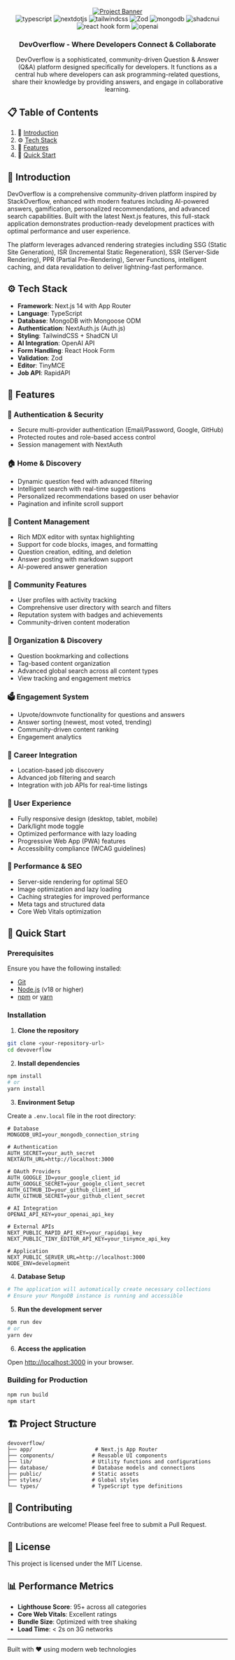 <div align="center">
  <br />
    <a href="https://github.com/samarth-kamble/DevOverflow-Platform.git"       target="_blank">
        <img src="" alt="Project Banner">
    </a>
  <br />
  <img src="https://img.shields.io/badge/-TypeScript-black?style=for-the-badge&logoColor=white&logo=typescript&color=3178C6" alt="typescript" />
  <img src="https://img.shields.io/badge/-Next_JS-black?style=for-the-badge&logoColor=white&logo=nextdotjs&color=000000" alt="nextdotjs" />
  <img src="https://img.shields.io/badge/-Tailwind_CSS-black?style=for-the-badge&logoColor=white&logo=tailwindcss&color=06B6D4" alt="tailwindcss" />
  <img src="https://img.shields.io/badge/zod-%233068b7.svg?style=for-the-badge&logo=zod&logoColor=white" alt="Zod" />
  <img src="https://img.shields.io/badge/-MongoDB-black?style=for-the-badge&logoColor=white&logo=mongodb&color=47A248" alt="mongodb" />
  <img src="https://img.shields.io/badge/-ShadCN_UI-black?style=for-the-badge&logoColor=white&logo=shadcnui&color=000000" alt="shadcnui" />
  <img src="https://img.shields.io/badge/React%20Hook%20Form-%23EC5990.svg?style=for-the-badge&logo=reacthookform&logoColor=white" alt="react hook form" />
  <img src="https://img.shields.io/badge/-Open_AI-black?style=for-the-badge&logoColor=white&logo=openai&color=412991" alt="openai" />

   <h3 align="center">DevOverflow - Where Developers Connect & Collaborate </h3>
   <div align='center'>
   DevOverflow is a sophisticated, community-driven Question & Answer (Q&A) platform designed specifically for developers. It functions as a central hub where developers can ask programming-related questions, share their knowledge by providing answers, and engage in collaborative learning.
   </div>

</div>

## 📋 Table of Contents

1. 🤖 [Introduction](#introduction)
2. ⚙️ [Tech Stack](#tech-stack)
3. 🔋 [Features](#features)
4. 🤸 [Quick Start](#quick-start)

## 🤖 Introduction

DevOverflow is a comprehensive community-driven platform inspired by StackOverflow, enhanced with modern features including AI-powered answers, gamification, personalized recommendations, and advanced search capabilities. Built with the latest Next.js features, this full-stack application demonstrates production-ready development practices with optimal performance and user experience.

The platform leverages advanced rendering strategies including SSG (Static Site Generation), ISR (Incremental Static Regeneration), SSR (Server-Side Rendering), PPR (Partial Pre-Rendering), Server Functions, intelligent caching, and data revalidation to deliver lightning-fast performance.

## ⚙️ Tech Stack

- **Framework**: Next.js 14 with App Router
- **Language**: TypeScript
- **Database**: MongoDB with Mongoose ODM
- **Authentication**: NextAuth.js (Auth.js)
- **Styling**: TailwindCSS + ShadCN UI
- **AI Integration**: OpenAI API
- **Form Handling**: React Hook Form
- **Validation**: Zod
- **Editor**: TinyMCE
- **Job API**: RapidAPI

## 🔋 Features

### 🔐 Authentication & Security

- Secure multi-provider authentication (Email/Password, Google, GitHub)
- Protected routes and role-based access control
- Session management with NextAuth

### 🏠 Home & Discovery

- Dynamic question feed with advanced filtering
- Intelligent search with real-time suggestions
- Personalized recommendations based on user behavior
- Pagination and infinite scroll support

### 📝 Content Management

- Rich MDX editor with syntax highlighting
- Support for code blocks, images, and formatting
- Question creation, editing, and deletion
- Answer posting with markdown support
- AI-powered answer generation

### 👥 Community Features

- User profiles with activity tracking
- Comprehensive user directory with search and filters
- Reputation system with badges and achievements
- Community-driven content moderation

### 🔖 Organization & Discovery

- Question bookmarking and collections
- Tag-based content organization
- Advanced global search across all content types
- View tracking and engagement metrics

### 🗳️ Engagement System

- Upvote/downvote functionality for questions and answers
- Answer sorting (newest, most voted, trending)
- Community-driven content ranking
- Engagement analytics

### 💼 Career Integration

- Location-based job discovery
- Advanced job filtering and search
- Integration with job APIs for real-time listings

### 📱 User Experience

- Fully responsive design (desktop, tablet, mobile)
- Dark/light mode toggle
- Optimized performance with lazy loading
- Progressive Web App (PWA) features
- Accessibility compliance (WCAG guidelines)

### 🚀 Performance & SEO

- Server-side rendering for optimal SEO
- Image optimization and lazy loading
- Caching strategies for improved performance
- Meta tags and structured data
- Core Web Vitals optimization

## 🤸 Quick Start

### Prerequisites

Ensure you have the following installed:

- [Git](https://git-scm.com/)
- [Node.js](https://nodejs.org/en) (v18 or higher)
- [npm](https://www.npmjs.com/) or [yarn](https://yarnpkg.com/)

### Installation

1. **Clone the repository**

```bash
git clone <your-repository-url>
cd devoverflow
```

2. **Install dependencies**

```bash
npm install
# or
yarn install
```

3. **Environment Setup**

Create a `.env.local` file in the root directory:

```env
# Database
MONGODB_URI=your_mongodb_connection_string

# Authentication
AUTH_SECRET=your_auth_secret
NEXTAUTH_URL=http://localhost:3000

# OAuth Providers
AUTH_GOOGLE_ID=your_google_client_id
AUTH_GOOGLE_SECRET=your_google_client_secret
AUTH_GITHUB_ID=your_github_client_id
AUTH_GITHUB_SECRET=your_github_client_secret

# AI Integration
OPENAI_API_KEY=your_openai_api_key

# External APIs
NEXT_PUBLIC_RAPID_API_KEY=your_rapidapi_key
NEXT_PUBLIC_TINY_EDITOR_API_KEY=your_tinymce_api_key

# Application
NEXT_PUBLIC_SERVER_URL=http://localhost:3000
NODE_ENV=development
```

4. **Database Setup**

```bash
# The application will automatically create necessary collections
# Ensure your MongoDB instance is running and accessible
```

5. **Run the development server**

```bash
npm run dev
# or
yarn dev
```

6. **Access the application**

Open [http://localhost:3000](http://localhost:3000) in your browser.

### Building for Production

```bash
npm run build
npm start
```

## 🏗️ Project Structure

```
devoverflow/
├── app/                    # Next.js App Router
├── components/            # Reusable UI components
├── lib/                   # Utility functions and configurations
├── database/              # Database models and connections
├── public/                # Static assets
├── styles/                # Global styles
└── types/                 # TypeScript type definitions
```

## 🤝 Contributing

Contributions are welcome! Please feel free to submit a Pull Request.

## 📄 License

This project is licensed under the MIT License.

## 📊 Performance Metrics

- **Lighthouse Score**: 95+ across all categories
- **Core Web Vitals**: Excellent ratings
- **Bundle Size**: Optimized with tree shaking
- **Load Time**: < 2s on 3G networks

---

Built with ❤️ using modern web technologies
